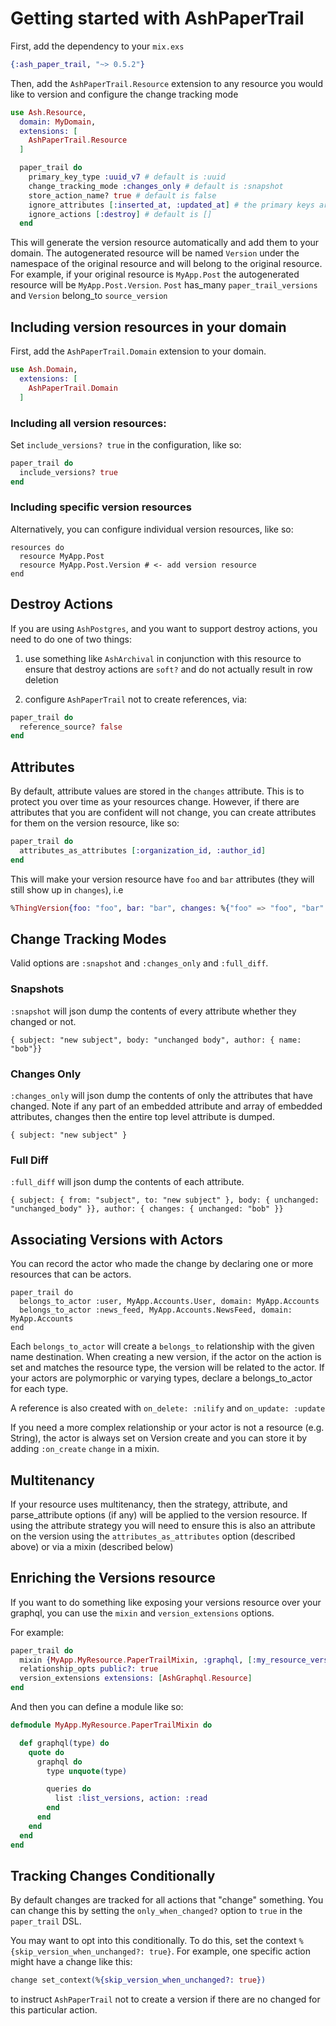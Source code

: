 # Getting started with AshPaperTrail

First, add the dependency to your `mix.exs`

```elixir
{:ash_paper_trail, "~> 0.5.2"}
```

Then, add the `AshPaperTrail.Resource` extension to any resource you would like to version and configure the change tracking mode

```elixir
use Ash.Resource,
  domain: MyDomain,
  extensions: [
    AshPaperTrail.Resource
  ]

  paper_trail do
    primary_key_type :uuid_v7 # default is :uuid
    change_tracking_mode :changes_only # default is :snapshot
    store_action_name? true # default is false
    ignore_attributes [:inserted_at, :updated_at] # the primary keys are always ignored
    ignore_actions [:destroy] # default is []
  end
```

This will generate the version resource automatically and add them to your domain. The autogenerated resource will be named `Version` under the namespace of the original resource and will belong to the original resource. For example, if your original resource is `MyApp.Post` the autogenerated resource will be `MyApp.Post.Version`. `Post` has_many `paper_trail_versions` and `Version` belong_to `source_version`

## Including version resources in your domain

First, add the `AshPaperTrail.Domain` extension to your domain.

```elixir
use Ash.Domain,
  extensions: [
    AshPaperTrail.Domain
  ]
```

### Including all version resources:

Set `include_versions? true` in the configuration, like so:

```elixir
paper_trail do
  include_versions? true
end
```

### Including specific version resources

Alternatively, you can configure individual version resources, like so:

```
resources do
  resource MyApp.Post
  resource MyApp.Post.Version # <- add version resource
end
```

## Destroy Actions

If you are using `AshPostgres`, and you want to support destroy actions, you need to do one of two things:

1. use something like `AshArchival` in conjunction with this resource to ensure that destroy actions are `soft?` and do not actually result in row deletion

2. configure `AshPaperTrail` not to create references, via:

```elixir
paper_trail do
  reference_source? false
end
```

## Attributes

By default, attribute values are stored in the `changes` attribute. This is to protect you over time as your resources change. However, if there are attributes that you are confident will not change,
you can create attributes for them on the version resource, like so:

```elixir
paper_trail do
  attributes_as_attributes [:organization_id, :author_id]
end
```

This will make your version resource have `foo` and `bar` attributes (they will still show up in `changes`), i.e

```elixir
%ThingVersion{foo: "foo", bar: "bar", changes: %{"foo" => "foo", "bar" => "bar"}}
```

## Change Tracking Modes

Valid options are `:snapshot` and `:changes_only` and `:full_diff`.

### Snapshots

`:snapshot` will json dump the contents of every attribute whether they changed or not.

`{ subject: "new subject", body: "unchanged body", author: { name: "bob"}}`

### Changes Only

`:changes_only` will json dump the contents of only the attributes that have changed.
Note if any part of an embedded attribute and array of embedded attributes, changes then the entire top level attribute is dumped.

`{ subject: "new subject" }`

### Full Diff

`:full_diff` will json dump the contents of each attribute.

`{ subject: { from: "subject", to: "new subject" }, body: { unchanged: "unchanged_body" }}, author: { changes: { unchanged: "bob" }}`

## Associating Versions with Actors

You can record the actor who made the change by declaring one or more resources that can be actors.

```
paper_trail do
  belongs_to_actor :user, MyApp.Accounts.User, domain: MyApp.Accounts
  belongs_to_actor :news_feed, MyApp.Accounts.NewsFeed, domain: MyApp.Accounts
end
```

Each `belongs_to_actor` will create a `belongs_to` relationship with the given name destination. When creating a new version, if the actor on the action is set and matches the resource type, the version will be related to the actor. If your actors are polymorphic or varying types, declare a belongs_to_actor for each type.

A reference is also created with `on_delete: :nilify` and `on_update: :update`

If you need a more complex relationship or your actor is not a resource (e.g. String), the actor is always set on Version create and you can store it by adding `:on_create` `change` in a mixin.

## Multitenancy

If your resource uses multitenancy, then the strategy, attribute, and parse_attribute options (if any) will be applied to the version resource. If using the attribute strategy you will need to ensure this is also an attribute on the version using the `attributes_as_attributes` option (described above) or via a mixin (described below)

## Enriching the Versions resource

If you want to do something like exposing your versions resource over your graphql, you can use the `mixin` and `version_extensions` options.

For example:

```elixir
paper_trail do
  mixin {MyApp.MyResource.PaperTrailMixin, :graphql, [:my_resource_version]}
  relationship_opts public?: true
  version_extensions extensions: [AshGraphql.Resource]
end
```

And then you can define a module like so:

```elixir
defmodule MyApp.MyResource.PaperTrailMixin do

  def graphql(type) do
    quote do
      graphql do
        type unquote(type)

        queries do
          list :list_versions, action: :read
        end
      end
    end
  end
end
```

## Tracking Changes Conditionally

By default changes are tracked for all actions that "change" something. You can change this by setting the
`only_when_changed?` option to `true` in the `paper_trail` DSL.

You may want to opt into this conditionally. To do this, set the context `%{skip_version_when_unchanged?: true}`.
For example, one specific action might have a change like this:

```elixir
change set_context(%{skip_version_when_unchanged?: true})
```

to instruct `AshPaperTrail` not to create a version if there are no changed for this particular action.
